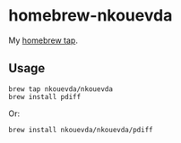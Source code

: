 # homebrew-nkouevda

My [homebrew tap](https://docs.brew.sh/Taps).

## Usage

    brew tap nkouevda/nkouevda
    brew install pdiff

Or:

    brew install nkouevda/nkouevda/pdiff
